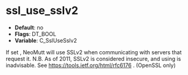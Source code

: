 # ssl_use_sslv2

- **Default**: no
- **Flags**: DT_BOOL
- **Variable**: C_SslUseSslv2

If set , NeoMutt will use SSLv2 when communicating with servers that
request it. N.B. As of 2011, SSLv2 is considered insecure, and using
is inadvisable. See https://tools.ietf.org/html/rfc6176 .
(OpenSSL only)
